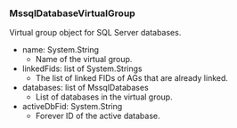 ### MssqlDatabaseVirtualGroup
Virtual group object for SQL Server databases.

- name: System.String
  - Name of the virtual group.
- linkedFids: list of System.Strings
  - The list of linked FIDs of AGs that are already linked.
- databases: list of MssqlDatabases
  - List of databases in the virtual group.
- activeDbFid: System.String
  - Forever ID of the active database.
